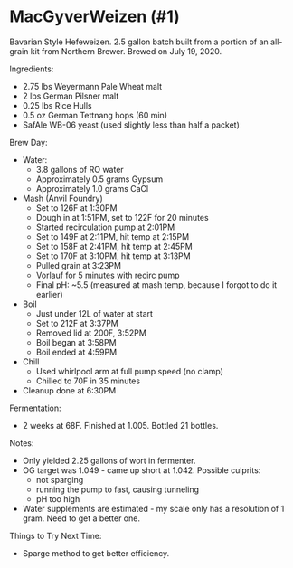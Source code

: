 # MacGyverWeizen (#1)

Bavarian Style Hefeweizen.
2.5 gallon batch built from a portion of an all-grain kit from Northern Brewer.
Brewed on July 19, 2020.

Ingredients:

 * 2.75 lbs Weyermann Pale Wheat malt
 * 2 lbs German Pilsner malt
 * 0.25 lbs Rice Hulls
 * 0.5 oz German Tettnang hops (60 min)
 * SafAle WB-06 yeast (used slightly less than half a packet)

Brew Day:

 * Water:
   * 3.8 gallons of RO water
   * Approximately 0.5 grams Gypsum
   * Approximately 1.0 grams CaCl
 * Mash (Anvil Foundry)
   * Set to 126F at 1:30PM
   * Dough in at 1:51PM, set to 122F for 20 minutes
   * Started recirculation pump at 2:01PM
   * Set to 149F at 2:11PM, hit temp at 2:15PM
   * Set to 158F at 2:41PM, hit temp at 2:45PM
   * Set to 170F at 3:10PM, hit temp at 3:13PM
   * Pulled grain at 3:23PM
   * Vorlauf for 5 minutes with recirc pump
   * Final pH: ~5.5 (measured at mash temp, because I forgot to do it earlier)
 * Boil
   * Just under 12L of water at start
   * Set to 212F at 3:37PM
   * Removed lid at 200F, 3:52PM
   * Boil began at 3:58PM
   * Boil ended at 4:59PM
 * Chill
   * Used whirlpool arm at full pump speed (no clamp)
   * Chilled to 70F in 35 minutes
 * Cleanup done at 6:30PM

Fermentation:

 * 2 weeks at 68F. Finished at 1.005. Bottled 21 bottles.

Notes:

 * Only yielded 2.25 gallons of wort in fermenter.
 * OG target was 1.049 - came up short at 1.042. Possible culprits:
    * not sparging
    * running the pump to fast, causing tunneling
    * pH too high
 * Water supplements are estimated - my scale only has a resolution of 1 gram. Need to
   get a better one.

Things to Try Next Time:

 * Sparge method to get better efficiency.
